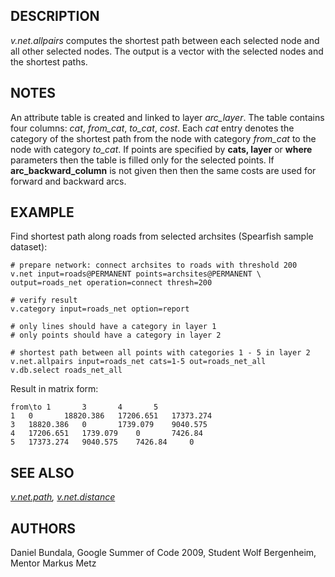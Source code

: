 ## DESCRIPTION

*v.net.allpairs* computes the shortest path between each selected node
and all other selected nodes. The output is a vector with the selected
nodes and the shortest paths.

## NOTES

An attribute table is created and linked to layer *arc_layer*. The table
contains four columns: *cat*, *from_cat*, *to_cat*, *cost*. Each *cat*
entry denotes the category of the shortest path from the node with
category *from_cat* to the node with category *to_cat*. If points are
specified by **cats, layer** or **where** parameters then the table is
filled only for the selected points.
If **arc_backward_column** is not given then then the same costs are
used for forward and backward arcs.

## EXAMPLE

Find shortest path along roads from selected archsites (Spearfish sample
dataset):

```shell
# prepare network: connect archsites to roads with threshold 200
v.net input=roads@PERMANENT points=archsites@PERMANENT \
output=roads_net operation=connect thresh=200

# verify result
v.category input=roads_net option=report

# only lines should have a category in layer 1
# only points should have a category in layer 2

# shortest path between all points with categories 1 - 5 in layer 2
v.net.allpairs input=roads_net cats=1-5 out=roads_net_all
v.db.select roads_net_all
```

Result in matrix form:

```shell
from\to 1       3       4       5
1   0       18820.386   17206.651   17373.274
3   18820.386   0       1739.079    9040.575
4   17206.651   1739.079    0       7426.84
5   17373.274   9040.575    7426.84     0
```

## SEE ALSO

*[v.net.path](v.net.path.md), [v.net.distance](v.net.distance.md)*

## AUTHORS

Daniel Bundala, Google Summer of Code 2009, Student
Wolf Bergenheim, Mentor
Markus Metz
